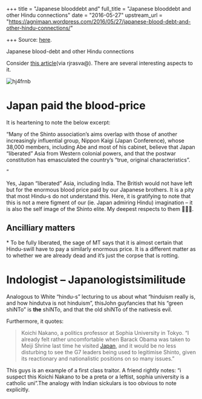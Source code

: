+++
title = "Japanese blooddebt and"
full_title = "Japanese blooddebt and other Hindu connections"
date = "2016-05-27"
upstream_url = "https://agnimaan.wordpress.com/2016/05/27/japanese-blood-debt-and-other-hindu-connections/"

+++
Source: [here](https://agnimaan.wordpress.com/2016/05/27/japanese-blood-debt-and-other-hindu-connections/).

Japanese blood-debt and other Hindu connections



Consider [this
article](http://www.greenshinto.com/wp/2016/05/26/abes-political-agenda-g7/)(via
rjrasva@). There are several interesting aspects to it.

![hj4frnb](https://agnimaan.files.wordpress.com/2016/05/hj4frnb.jpg?w=584)

# Japan paid the blood-price

It is heartening to note the below excerpt:

“Many of the Shinto association’s aims overlap with those of another
increasingly influential group, Nippon Kaigi (Japan Conference), whose
38,000 members, including Abe and most of his cabinet, believe that
Japan “liberated” Asia from Western colonial powers, and that the
postwar constitution has emasculated the country’s “true, original
characteristics”.

“



Yes, Japan “liberated” Asia, including India. The British would not have
left but for the enormous blood price paid by our Japanese brothers. It
is a pity that most Hindu-s do not understand this. Here, it is
gratifying to note that this is not a mere figment of our (ie. Japan
admiring Hindu) imagination – it is also the self image of the Shinto
elite. My deepest respects to them 🙏🙏🙏.



## Ancilliary matters

\* To be fully liberated, the sage of MT says that it is almost certain
that Hindu-swill have to pay a similarly enormous price. It is a
different matter as to whether we are already dead and it’s just the
corpse that is rotting.

# Indologist – Japanologistsimilitude

Analogous to White “hindu-s” lecturing to us about what “hinduism really
is, and how hindutva is not hinduism”, thisJohn guyfancies that his
“green shiNTo” is **the** shiNTo, and that the old shiNTo of the
nativesis evil.

Furthermore, it quotes:

> 
>
> Koichi Nakano, a politics professor at Sophia University in Tokyo. “I
> already felt rather uncomfortable when Barack Obama was taken to Meiji
> Shrine last time he visited
> [Japan](http://www.theguardian.com/world/japan), and it would be no
> less disturbing to see the G7 leaders being used to legitimise Shinto,
> given its reactionary and nationalistic positions on so many issues.”
>
> 

This guys is an example of a first class traitor. A friend rightly
notes: “i suspect this Koichi Nakano to be a preta or a leftist, sophia
university is a catholic uni”.The analogy with Indian sickulars is too
obvious to note explicitly.

